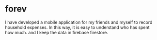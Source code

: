 # forev

I have developed a mobile application for my friends and myself to record household expenses. 
In this way, it is easy to understand who has spent how much. 
and I keep the data in firebase firestore.

